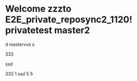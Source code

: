 # Welcome zzzto E2E_private_reposync2_1120!   privatetest  master2
 d
mastervvs
s

333

ssd

333
1
ssd
5
5
